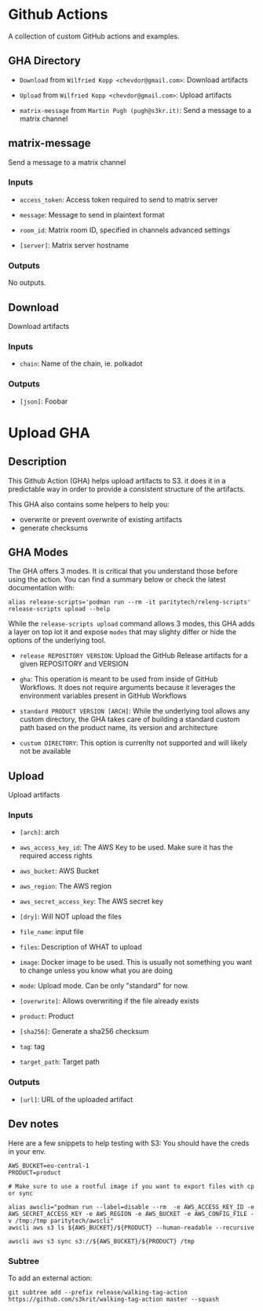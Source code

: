 # Github Actions

A collection of custom GitHub actions and examples.

## GHA Directory

-   `Download` from `Wilfried Kopp <chevdor@gmail.com>`: Download artifacts

-   `Upload` from `Wilfried Kopp <chevdor@gmail.com>`: Upload artifacts

-   `matrix-message` from `Martin Pugh (pugh@s3kr.it)`: Send a message to a matrix channel

## matrix-message

Send a message to a matrix channel

### Inputs

-   `access_token`: Access token required to send to matrix server

-   `message`: Message to send in plaintext format

-   `room_id`: Matrix room ID, specified in channels advanced settings

-   `[server]`: Matrix server hostname

### Outputs

No outputs.

## Download

Download artifacts

### Inputs

-   `chain`: Name of the chain, ie. polkadot

### Outputs

-   `[json]`: Foobar

# Upload GHA

## Description

This Github Action (GHA) helps upload artifacts to S3. it does it in a predictable way in order to provide a consistent structure of the artifacts.

This GHA also contains some helpers to help you:
- overwrite or prevent overwrite of existing artifacts
- generate checksums

## GHA Modes

The GHA offers 3 modes. It is critical that you understand those before using the action.
You can find a summary below or check the latest documentation with:

    alias release-scripts='podman run --rm -it paritytech/releng-scripts'
    release-scripts upload --help

While the `release-scripts upload` command allows 3 modes, this GHA adds a layer on top iot it and expose `modes` that may slighty differ or hide the options of the underlying tool.

-   `release REPOSITORY VERSION`: Upload the GitHub Release artifacts for a given REPOSITORY and VERSION

-   `gha`: This operation is meant to be used from inside of GitHub Workflows. It does
    not require arguments because it leverages the environment variables present
    in GitHub Workflows

-   `standard PRODUCT VERSION [ARCH]`: While the underlying tool allows any custom directory, the GHA takes care of building a standard custom path based on the product name, its version and architecture

-   `custom DIRECTORY`: This option is currenlty not supported and will likely not be available

## Upload

Upload artifacts

### Inputs

-   `[arch]`: arch

-   `aws_access_key_id`: The AWS Key to be used. Make sure it has the required access rights

-   `aws_bucket`: AWS Bucket

-   `aws_region`: The AWS region

-   `aws_secret_access_key`: The AWS secret key

-   `[dry]`: Will NOT upload the files

-   `file_name`: input file

-   `files`: Description of WHAT to upload

-   `image`: Docker image to be used. This is usually not something you want to change unless you know what you are doing

-   `mode`: Upload mode. Can be only "standard" for now.

-   `[overwrite]`: Allows overwriting if the file already exists

-   `product`: Product

-   `[sha256]`: Generate a sha256 checksum

-   `tag`: tag

-   `target_path`: Target path

### Outputs

-   `[url]`: URL of the uploaded artifact

## Dev notes

Here are a few snippets to help testing with S3:
You should have the creds in your env.

    AWS_BUCKET=eu-central-1
    PRODUCT=product

    # Make sure to use a rootful image if you want to export files with cp or sync

    alias awscli="podman run --label=disable --rm  -e AWS_ACCESS_KEY_ID -e AWS_SECRET_ACCESS_KEY -e AWS_REGION -e AWS_BUCKET -e AWS_CONFIG_FILE -v /tmp:/tmp paritytech/awscli"
    awscli aws s3 ls ${AWS_BUCKET}/${PRODUCT} --human-readable --recursive

    awscli aws s3 sync s3://${AWS_BUCKET}/${PRODUCT} /tmp

### Subtree

To add an external action:

    git subtree add --prefix release/walking-tag-action https://github.com/s3krit/walking-tag-action master --squash
